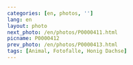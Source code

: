 ```yaml
---
categories: [en, photos, '']
lang: en
layout: photo
next_photo: /en/photos/P0000411.html
picname: P0000412
prev_photo: /en/photos/P0000413.html
tags: [Animal, Fotofalle, Honig Dachse]
---
```

